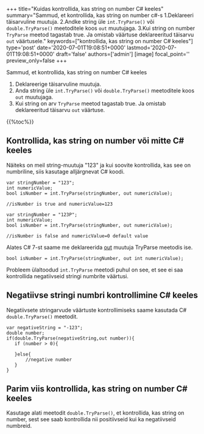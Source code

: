 +++
title="Kuidas kontrollida, kas string on number C# keeles"
summary="Sammud, et kontrollida, kas string on number c#-s 1.Deklareeri täisarvuline muutuja. 2.Andke string üle `int.TryParse()` või `double.TryParse()` meetoditele koos `out` muutujaga. 3.Kui string on number `TryParse` meetod tagastab true. Ja omistab väärtuse deklareeritud täisarvu `out` väärtusele."
keywords=["kontrollida, kas string on number C# keeles"]
type='post'
date='2020-07-01T19:08:51+0000'
lastmod='2020-07-01T19:08:51+0000'
draft='false'
authors=['admin']
[image]
focal_point=''
preview_only=false
+++

Sammud, et kontrollida, kas string on number C# keeles

1. Deklareerige täisarvuline muutuja.
2. Anda string üle `int.TryParse()` või `double.TryParse()` meetoditele koos `out` muutujaga.
3. Kui string on arv `TryParse` meetod tagastab true. Ja omistab deklareeritud täisarvu `out` väärtuse.

{{%toc%}}

## Kontrollida, kas string on number või mitte C# keeles 

Näiteks on meil string-muutuja "123" ja kui soovite kontrollida, kas see on numbriline, siis kasutage alljärgnevat C# koodi.

```
var stringNumber = "123";
int numericValue;
bool isNumber = int.TryParse(stringNumber, out numericValue);

//isNumber is true and numericValue=123

var stringNumber = "123P";
int numericValue;
bool isNumber = int.TryParse(stringNumber, out numericValue);

//isNumber is false and numericValue=0 default value

```

Alates C# 7-st saame me deklareerida [out](https://www.arungudelli.com/tutorial/c-sharp/difference-between-ref-and-out-parameters-in-c-sharp/) muutuja TryParse meetodis ise.

```
bool isNumber = int.TryParse(stringNumber, out int numericValue);

```

Probleem ülaltoodud `int.TryParse` meetodi puhul on see, et see ei saa kontrollida negatiivseid stringi numbrite väärtusi.

## Negatiivse stringi numbri kontrollimine C# keeles 

Negatiivsete stringarvude väärtuste kontrollimiseks saame kasutada C# `double.TryParse()` meetodit.

```
var negativeString = "-123";
double number;
if(double.TryParse(negativeString,out number)){
   if (number > 0){

   }else{
       //negative number 
   }   
}
```

## Parim viis kontrollida, kas string on number C# keeles 

Kasutage alati meetodit `double.TryParse()`, et kontrollida, kas string on number, sest see saab kontrollida nii positiivseid kui ka negatiivseid numbreid.